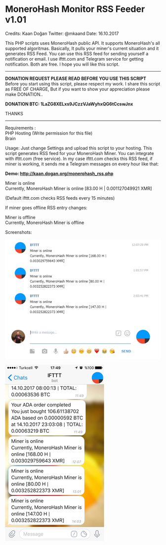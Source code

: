 # MoneroHash Monitor RSS Feeder v1.01

Credits: Kaan Doğan Twitter: @mkaand
Date: 16.10.2017

This PHP scripts uses MoneroHash public API.
It supports MoneroHash's all supported algoritmas.
Basically, It pulls your miner's current situation and
it generates RSS Feed. You can use this RSS feed for sending yourself a notification
or email. I use ifttt.com and Telegram service for getting notification.
Both are free. I hope you will like this script.

***************************************************************************
**DONATION REQUEST PLEASE READ BEFORE YOU USE THIS SCRIPT**<br>
Before you start using this script, please respect my work. 
I share this script as FREE OF CHARGE,
But if you want to show your appreciation please make DONATION..

<b>DONATION BTC: 1LaZG8XELxs9JCzzVJaWyhxQG6tCcswJnx</b>

THANKS
****************************************************************************

Requirements :
<br>PHP Hosting (Write permission for this file)
<br>Brain

Usage:
Just change Settings and upload this script to your hosting.
This script generates RSS feed for your MoneroHash Miner. 
You can integrate with ifttt.com (free service). 
In my case ifttt.com checks this RSS feed, if miner is working,
it sends me a Telegram messages on every hour like that:

<b>Demo: http://kaan.dogan.org/monerohash_rss.php</b>

Miner is online<br>Currently, MoneroHash Miner is online [83.00 H | 0.001127049921 XMR]

(Default ifttt.com checks RSS feeds every 15 minutes)

If miner goes offline RSS entry changes:

Miner is offline<br>Currently, MoneroHash Miner is offline

Screenshots:

![Screenshot #1](/monero_telegram1.png?raw=true "Screenshot #1")


![Screenshot #2](/monero_telegram2.png?raw=true "Screenshot #2")

